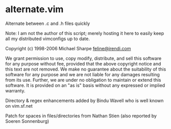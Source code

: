 alternate.vim
=============

Alternate between .c and .h files quickly

Note: I am not the author of this script; merely hosting it here to easily keep
all my distributed vimconfigs up to date.


Copyright (c) 1998-2006
Michael Sharpe <feline@irendi.com>

We grant permission to use, copy modify, distribute, and sell this
software for any purpose without fee, provided that the above copyright
notice and this text are not removed. We make no guarantee about the
suitability of this software for any purpose and we are not liable
for any damages resulting from its use. Further, we are under no
obligation to maintain or extend this software. It is provided on an
"as is" basis without any expressed or implied warranty.

Directory & regex enhancements added by Bindu Wavell who is well known on
vim.sf.net

Patch for spaces in files/directories from Nathan Stien (also reported by
Soeren Sonnenburg)


